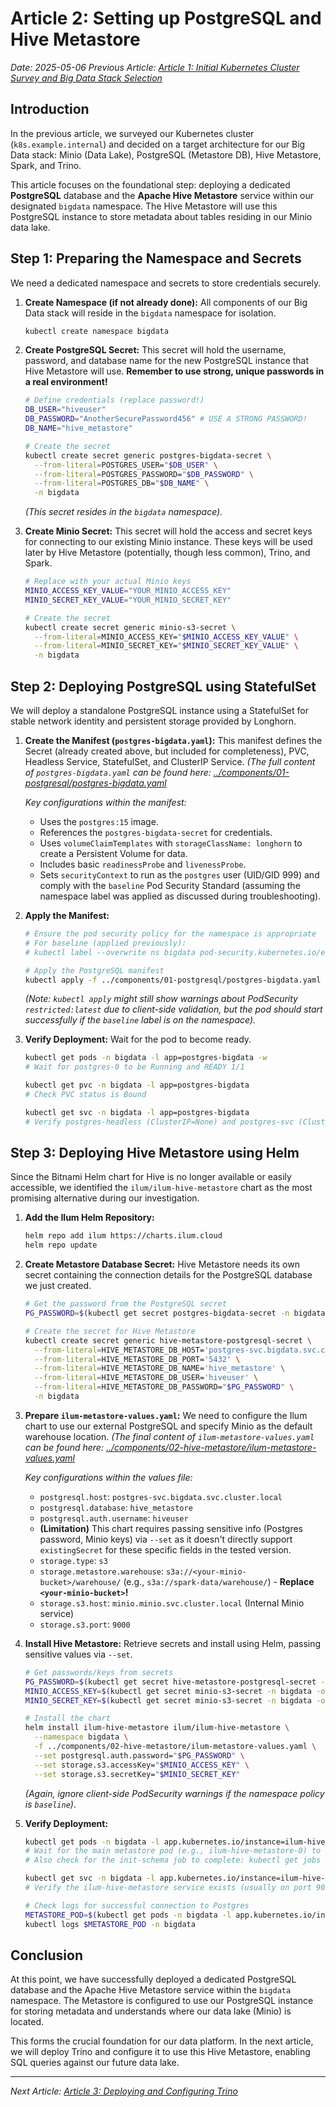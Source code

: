 # Article 2: Setting up PostgreSQL and Hive Metastore

*Date: 2025-05-06*
*Previous Article: [Article 1: Initial Kubernetes Cluster Survey and Big Data Stack Selection](./01-initial-survey-and-stack-selection.md)*

## Introduction

In the previous article, we surveyed our Kubernetes cluster (`k8s.example.internal`) and decided on a target architecture for our Big Data stack: Minio (Data Lake), PostgreSQL (Metastore DB), Hive Metastore, Spark, and Trino.

This article focuses on the foundational step: deploying a dedicated **PostgreSQL** database and the **Apache Hive Metastore** service within our designated `bigdata` namespace. The Hive Metastore will use this PostgreSQL instance to store metadata about tables residing in our Minio data lake.

## Step 1: Preparing the Namespace and Secrets

We need a dedicated namespace and secrets to store credentials securely.

1.  **Create Namespace (if not already done):**
    All components of our Big Data stack will reside in the `bigdata` namespace for isolation.
    ```bash
    kubectl create namespace bigdata
    ```

2.  **Create PostgreSQL Secret:**
    This secret will hold the username, password, and database name for the new PostgreSQL instance that Hive Metastore will use. **Remember to use strong, unique passwords in a real environment!**
    ```bash
    # Define credentials (replace password!)
    DB_USER="hiveuser"
    DB_PASSWORD="AnotherSecurePassword456" # USE A STRONG PASSWORD!
    DB_NAME="hive_metastore"

    # Create the secret
    kubectl create secret generic postgres-bigdata-secret \
      --from-literal=POSTGRES_USER="$DB_USER" \
      --from-literal=POSTGRES_PASSWORD="$DB_PASSWORD" \
      --from-literal=POSTGRES_DB="$DB_NAME" \
      -n bigdata
    ```
    *(This secret resides in the `bigdata` namespace).*

3.  **Create Minio Secret:**
    This secret will hold the access and secret keys for connecting to our existing Minio instance. These keys will be used later by Hive Metastore (potentially, though less common), Trino, and Spark.
    ```bash
    # Replace with your actual Minio keys
    MINIO_ACCESS_KEY_VALUE="YOUR_MINIO_ACCESS_KEY"
    MINIO_SECRET_KEY_VALUE="YOUR_MINIO_SECRET_KEY"

    # Create the secret
    kubectl create secret generic minio-s3-secret \
      --from-literal=MINIO_ACCESS_KEY="$MINIO_ACCESS_KEY_VALUE" \
      --from-literal=MINIO_SECRET_KEY="$MINIO_SECRET_KEY_VALUE" \
      -n bigdata
    ```

## Step 2: Deploying PostgreSQL using StatefulSet

We will deploy a standalone PostgreSQL instance using a StatefulSet for stable network identity and persistent storage provided by Longhorn.

1.  **Create the Manifest (`postgres-bigdata.yaml`):**
    This manifest defines the Secret (already created above, but included for completeness), PVC, Headless Service, StatefulSet, and ClusterIP Service.
    *(The full content of `postgres-bigdata.yaml` can be found here: [../components/01-postgresql/postgres-bigdata.yaml](../components/01-postgresql/postgres-bigdata.yaml)*

    *Key configurations within the manifest:*
    *   Uses the `postgres:15` image.
    *   References the `postgres-bigdata-secret` for credentials.
    *   Uses `volumeClaimTemplates` with `storageClassName: longhorn` to create a Persistent Volume for data.
    *   Includes basic `readinessProbe` and `livenessProbe`.
    *   Sets `securityContext` to run as the `postgres` user (UID/GID 999) and comply with the `baseline` Pod Security Standard (assuming the namespace label was applied as discussed during troubleshooting).

2.  **Apply the Manifest:**
    ```bash
    # Ensure the pod security policy for the namespace is appropriate
    # For baseline (applied previously):
    # kubectl label --overwrite ns bigdata pod-security.kubernetes.io/enforce=baseline

    # Apply the PostgreSQL manifest
    kubectl apply -f ../components/01-postgresql/postgres-bigdata.yaml
    ```
    *(Note: `kubectl apply` might still show warnings about PodSecurity `restricted:latest` due to client-side validation, but the pod should start successfully if the `baseline` label is on the namespace).*

3.  **Verify Deployment:**
    Wait for the pod to become ready.
    ```bash
    kubectl get pods -n bigdata -l app=postgres-bigdata -w
    # Wait for postgres-0 to be Running and READY 1/1

    kubectl get pvc -n bigdata -l app=postgres-bigdata
    # Check PVC status is Bound

    kubectl get svc -n bigdata -l app=postgres-bigdata
    # Verify postgres-headless (ClusterIP=None) and postgres-svc (ClusterIP assigned) exist
    ```

## Step 3: Deploying Hive Metastore using Helm

Since the Bitnami Helm chart for Hive is no longer available or easily accessible, we identified the `ilum/ilum-hive-metastore` chart as the most promising alternative during our investigation.

1.  **Add the Ilum Helm Repository:**
    ```bash
    helm repo add ilum https://charts.ilum.cloud
    helm repo update
    ```

2.  **Create Metastore Database Secret:**
    Hive Metastore needs its own secret containing the connection details for the PostgreSQL database we just created.
    ```bash
    # Get the password from the PostgreSQL secret
    PG_PASSWORD=$(kubectl get secret postgres-bigdata-secret -n bigdata -o jsonpath='{.data.POSTGRES_PASSWORD}' | base64 --decode)

    # Create the secret for Hive Metastore
    kubectl create secret generic hive-metastore-postgresql-secret \
      --from-literal=HIVE_METASTORE_DB_HOST='postgres-svc.bigdata.svc.cluster.local' \
      --from-literal=HIVE_METASTORE_DB_PORT='5432' \
      --from-literal=HIVE_METASTORE_DB_NAME='hive_metastore' \
      --from-literal=HIVE_METASTORE_DB_USER='hiveuser' \
      --from-literal=HIVE_METASTORE_DB_PASSWORD="$PG_PASSWORD" \
      -n bigdata
    ```

3.  **Prepare `ilum-metastore-values.yaml`:**
    We need to configure the Ilum chart to use our external PostgreSQL and specify Minio as the default warehouse location.
    *(The final content of `ilum-metastore-values.yaml` can be found here: [../components/02-hive-metastore/ilum-metastore-values.yaml](../components/02-hive-metastore/ilum-metastore-values.yaml)*

    *Key configurations within the values file:*
    *   `postgresql.host`: `postgres-svc.bigdata.svc.cluster.local`
    *   `postgresql.database`: `hive_metastore`
    *   `postgresql.auth.username`: `hiveuser`
    *   **(Limitation)** This chart requires passing sensitive info (Postgres password, Minio keys) via `--set` as it doesn't directly support `existingSecret` for these specific fields in the tested version.
    *   `storage.type`: `s3`
    *   `storage.metastore.warehouse`: `s3a://<your-minio-bucket>/warehouse/` (e.g., `s3a://spark-data/warehouse/`) - **Replace `<your-minio-bucket>`!**
    *   `storage.s3.host`: `minio.minio.svc.cluster.local` (Internal Minio service)
    *   `storage.s3.port`: `9000`

4.  **Install Hive Metastore:**
    Retrieve secrets and install using Helm, passing sensitive values via `--set`.
    ```bash
    # Get passwords/keys from secrets
    PG_PASSWORD=$(kubectl get secret hive-metastore-postgresql-secret -n bigdata -o jsonpath='{.data.HIVE_METASTORE_DB_PASSWORD}' | base64 --decode)
    MINIO_ACCESS_KEY=$(kubectl get secret minio-s3-secret -n bigdata -o jsonpath='{.data.MINIO_ACCESS_KEY}' | base64 --decode)
    MINIO_SECRET_KEY=$(kubectl get secret minio-s3-secret -n bigdata -o jsonpath='{.data.MINIO_SECRET_KEY}' | base64 --decode)

    # Install the chart
    helm install ilum-hive-metastore ilum/ilum-hive-metastore \
      --namespace bigdata \
      -f ../components/02-hive-metastore/ilum-metastore-values.yaml \
      --set postgresql.auth.password="$PG_PASSWORD" \
      --set storage.s3.accessKey="$MINIO_ACCESS_KEY" \
      --set storage.s3.secretKey="$MINIO_SECRET_KEY"
    ```
    *(Again, ignore client-side PodSecurity warnings if the namespace policy is `baseline`)*.

5.  **Verify Deployment:**
    ```bash
    kubectl get pods -n bigdata -l app.kubernetes.io/instance=ilum-hive-metastore -w
    # Wait for the main metastore pod (e.g., ilum-hive-metastore-0) to be Running and READY 1/1
    # Also check for the init-schema job to complete: kubectl get jobs -n bigdata

    kubectl get svc -n bigdata -l app.kubernetes.io/instance=ilum-hive-metastore
    # Verify the ilum-hive-metastore service exists (usually on port 9083)

    # Check logs for successful connection to Postgres
    METASTORE_POD=$(kubectl get pods -n bigdata -l app.kubernetes.io/instance=ilum-hive-metastore,app.kubernetes.io/component=metastore -o jsonpath='{.items[0].metadata.name}')
    kubectl logs $METASTORE_POD -n bigdata
    ```

## Conclusion

At this point, we have successfully deployed a dedicated PostgreSQL database and the Apache Hive Metastore service within the `bigdata` namespace. The Metastore is configured to use our PostgreSQL instance for storing metadata and understands where our data lake (Minio) is located.

This forms the crucial foundation for our data platform. In the next article, we will deploy Trino and configure it to use this Hive Metastore, enabling SQL queries against our future data lake.

---
*Next Article: [Article 3: Deploying and Configuring Trino](./03-trino-setup-and-integration.md)*

